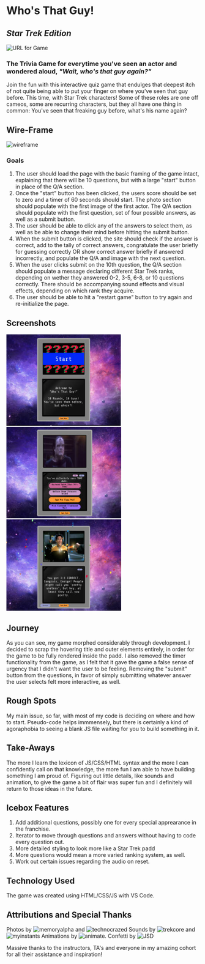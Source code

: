 # **Who's That Guy!** 
## *Star Trek Edition* 

![URL for Game](https://whos-that-guy.surge.sh)

### The Trivia Game for everytime you've seen an actor and wondered aloud, *"Wait, who's that guy again?"*

Join the fun with this interactive quiz game that endulges that deepest itch of not quite being able to put your finger on where you've seen that guy before. This time, with Star Trek characters! Some of these roles are one off cameos, some are recurring characters, but they all have one thing in common: You've seen that freaking guy before, what's his name again?

## Wire-Frame

![wireframe](https://i.imgur.com/anlsPI5.jpg)

### Goals

1. The user should load the page with the basic framing of the game intact, explaining that there will be 10 questions, but with a large "start" button in place of the Q/A section.
2. Once the "start" button has been clicked, the users score should be set to zero and a timer of 60 seconds should start. The photo section should populate with the first image of the first actor. The Q/A section should populate with the first question, set of four possible answers, as well as a submit button.
3. The user should be able to click any of the answers to select them, as well as be able to change their mind before hitting the submit button.
4. When the submit button is clicked, the site should check if the answer is correct, add to the tally of correct answers, congratulate the user briefly for guessing correctly OR show correct answer briefly if answered incorrectly, and populate the Q/A and image with the next question.
5. When the user clicks submit on the 10th question, the Q/A section should populate a message declaring different Star Trek ranks, depending on wether they answered 0-2, 3-5, 6-8, or 10 questions correctly. There should be accompanying sound effects and visual effects, depending on which rank they acquire. 
6. The user should be able to hit a "restart game" button to try again and re-initialize the page.

## Screenshots

![screenshot](/images/Screenshot1.jpg) ![screenshot](/images/Screenshot2.jpg) ![screenshot](/images/Screenshot3.jpg)


## Journey

As you can see, my game morphed considerably through development. I decided to scrap the hovering title and outer elements entirely, in order for the game to be fully rendered inside the padd. I also removed the timer functionality from the game, as I felt that it gave the game a false sense of urgency that I didn't want the user to be feeling. Removing the "submit" button from the questions, in favor of simply submitting whatever answer the user selects felt more interactive, as well.

## Rough Spots

My main issue, so far, with most of my code is deciding on where and how to start. Pseudo-code helps immmensely, but there is certainly a kind of agoraphobia to seeing a blank JS file waiting for you to build something in it. 

## Take-Aways

The more I learn the lexicon of JS/CSS/HTML syntax and the more I can confidently call on that knowledge, the more fun I am able to have building something I am proud of. Figuring out little details, like sounds and animation, to give the game a bit of flair was super fun and I definitely will return to those ideas in the future.

## Icebox Features

1. Add additional questions, possibly one for every special apprearance in the franchise.
2. Iterator to move through questions and answers without having to code every question out.
3. More detailed styling to look more like a Star Trek padd
4. More questions would mean a more varied ranking system, as well.
5. Work out certain issues regarding the audio on reset.

## Technology Used

The game was created using HTML/CSS/JS with VS Code. 

## Attributions and Special Thanks

Photos by ![memoryalpha](https://memory-alpha.fandom.com) and ![technocrazed](https://www.technocrazed.com)
Sounds by ![trekcore](https://www.trekcore.com) and ![myinstants](https://www.myinstants.com)
Animations by ![animate](https://animate.style). Confetti by ![JSD](https://www.jsdelivr.com)

Massive thanks to the instructors, TA's and everyone in my amazing cohort for all their assistance and inspiration!
